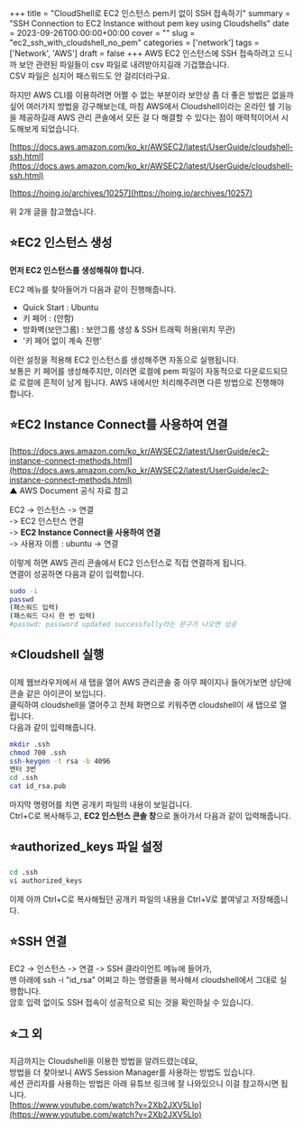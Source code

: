 +++
title = "CloudShell로 EC2 인스턴스 pem키 없이 SSH 접속하기"
summary = "SSH Connection to EC2 Instance without pem key using Cloudshells"
date = 2023-09-26T00:00:00+00:00
cover = ""
slug = "ec2_ssh_with_cloudshell_no_pem"
categories = ['network']
tags = ['Network', 'AWS']
draft = false
+++
AWS EC2 인스턴스에 SSH 접속하려고 드니까 보안 관련된 파일들이 csv 파일로 내려받아지길래 기겁했습니다.  
CSV 파일은 심지어 패스워드도 안 걸리더라구요.

하지만 AWS CLI를 이용하려면 어쩔 수 없는 부분이라 보안상 좀 더 좋은 방법은 없을까 싶어 여러가지 방법을 강구해보는데, 
마침 AWS에서 Cloudshell이라는 온라인 쉘 기능을 제공하길래 AWS 관리 콘솔에서 모든 걸 다 해결할 수 있다는 점이 매력적이어서 시도해보게 되었습니다.

[https://docs.aws.amazon.com/ko_kr/AWSEC2/latest/UserGuide/cloudshell-ssh.html](https://docs.aws.amazon.com/ko_kr/AWSEC2/latest/UserGuide/cloudshell-ssh.html)
  
[https://hoing.io/archives/10257](https://hoing.io/archives/10257)  
  
위 2개 글을 참고했습니다.


## ⭐EC2 인스턴스 생성

**먼저 EC2 인스턴스를 생성해줘야 합니다.**  

EC2 메뉴를 찾아들어가 다음과 같이 진행해줍니다.

* Quick Start : Ubuntu  
* 키 페어 : (안함)  
* 방화벽(보안그룹) : 보안그룹 생성 & SSH 트래픽 허용(위치 무관)  
* '키 페어 없이 계속 진행'  
  
이런 설정을 적용해 EC2 인스턴스를 생성해주면 자동으로 실행됩니다.  
보통은 키 페어를 생성해주지만, 이러면 로컬에 pem 파일이 자동적으로 다운로드되므로 로컬에 흔적이 남게 됩니다.
AWS 내에서만 처리해주려면 다른 방법으로 진행해야 합니다.

## ⭐EC2 Instance Connect를 사용하여 연결

[https://docs.aws.amazon.com/ko_kr/AWSEC2/latest/UserGuide/ec2-instance-connect-methods.html](https://docs.aws.amazon.com/ko_kr/AWSEC2/latest/UserGuide/ec2-instance-connect-methods.html)  
▲ AWS Document 공식 자료 참고
  
EC2 -> 인스턴스 -> 연결  
-> EC2 인스턴스 연결    
-> **EC2 Instance Connect을 사용하여 연결**  
-> 사용자 이름 : ubuntu
-> 연결

이렇게 하면 AWS 관리 콘솔에서 EC2 인스턴스로 직접 연결하게 됩니다.  
연결이 성공하면 다음과 같이 입력합니다.

```bash
sudo -i
passwd
(패스워드 입력)
(패스워드 다시 한 번 입력)
#passwd: password updated successfully라는 문구가 나오면 성공
```

## ⭐Cloudshell 실행

이제 웹브라우저에서 새 탭을 열어 AWS 관리콘솔 중 아무 페이지나 들어가보면 상단에 콘솔 같은 아이콘이 보입니다.  
클릭하여 cloudshell을 열어주고 전체 화면으로 키워주면 cloudshell이 새 탭으로 열립니다.  
다음과 같이 입력해줍니다.
```bash
mkdir .ssh
chmod 700 .ssh
ssh-keygen -t rsa -b 4096
엔터 3번
cd .ssh
cat id_rsa.pub
```
마지막 명령어를 치면 공개키 파일의 내용이 보일겁니다.  
Ctrl+C로 복사해두고, **EC2 인스턴스 콘솔 창**으로 돌아가서 다음과 같이 입력해줍니다.  

## ⭐authorized_keys 파일 설정

```bash
cd .ssh
vi authorized_keys
```
이제 아까 Ctrl+C로 복사해뒀던 공개키 파일의 내용을 Ctrl+V로 붙여넣고 저장해줍니다.

## ⭐SSH 연결

EC2 -> 인스턴스 -> 연결  -> SSH 클라이언트 메뉴에 들어가,  
맨 아래에 ssh -i "id_rsa" 어쩌고 하는 명령줄을 복사해서 cloudshell에서 그대로 실행합니다.  
암호 입력 없이도 SSH 접속이 성공적으로 되는 것을 확인하실 수 있습니다.

## ⭐그 외

지금까지는 Cloudshell을 이용한 방법을 알려드렸는데요,  
방법을 더 찾아보니 AWS Session Manager를 사용하는 방법도 있습니다.  
세션 관리자를 사용하는 방법은 아래 유튜브 링크에 잘 나와있으니 이걸 참고하시면 됩니다.  
[https://www.youtube.com/watch?v=2Xb2JXV5Llo](https://www.youtube.com/watch?v=2Xb2JXV5Llo)